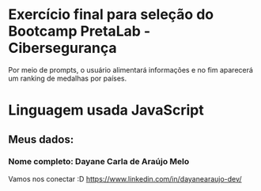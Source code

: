 # Exercício final para seleção do Bootcamp PretaLab - Cibersegurança
Por meio de prompts, o usuário alimentará informações e no fim aparecerá
um ranking de medalhas por países. 

# Linguagem usada JavaScript

## Meus dados:
### Nome completo: Dayane Carla de Araújo Melo

Vamos nos conectar :D
https://www.linkedin.com/in/dayanearaujo-dev/
